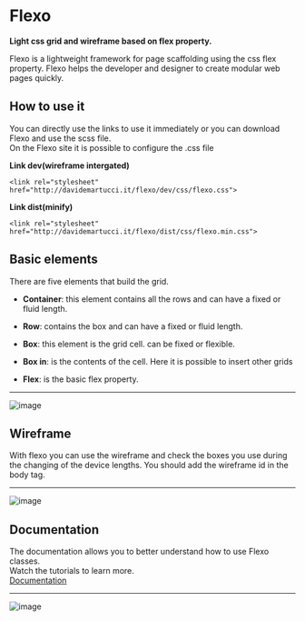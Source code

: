 # Flexo
**Light css grid and wireframe based on flex property.**

<p>
Flexo is a lightweight framework for page scaffolding using the css flex property. Flexo helps the developer and designer to create modular web pages quickly.
</p>

## How to use it
<p>
You can directly use the links to use it immediately or you can download Flexo and use the scss file.<br />
On the Flexo site it is possible to configure the .css file
</p>

**Link dev(wireframe intergated)**


```
<link rel="stylesheet" href="http://davidemartucci.it/flexo/dev/css/flexo.css">
```

**Link dist(minify)**


```
<link rel="stylesheet" href="http://davidemartucci.it/flexo/dist/css/flexo.min.css">
```


## Basic elements

<p>
There are five elements that build the grid.
</p>

* <b>Container</b>: this element contains all the rows and can have a fixed or fluid length.

* <b>Row</b>:  contains the box and can have a fixed or fluid length.

* <b>Box</b>: this element is the grid cell. can be fixed or flexible.

* <b>Box in</b>: is the contents of the cell. Here it is possible to insert other grids

* <b>Flex</b>: is the basic flex property.

---

![image](http://davidemartucci.it/flexo/img/ex-grid.png)

## Wireframe

<p>
With flexo you can use the wireframe and check the boxes you use during the changing of the device lengths. You should add the wireframe id in the body tag.
</p>

---

![image](http://davidemartucci.it/flexo/img/grid-wireframe.png)

## Documentation

<p>
The documentation allows you to better understand how to use Flexo classes.<br />Watch the tutorials to learn more.<br />
<a href="http://davidemartucci.it/flexo/documentation" title="Doc Flexo">Documentation</a>
</p>

---


![image](http://davidemartucci.it/flexo/img/flexo-logo-dark.png)










